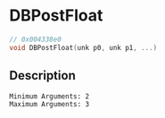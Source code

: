 # DBPostFloat
```c
// 0x004338e0
void DBPostFloat(unk p0, unk p1, ...)
```
## Description
```
Minimum Arguments: 2
Maximum Arguments: 3
```
